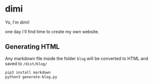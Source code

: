 # dimi

Yo, I'm dimi!

one day i'll find time to create my own website.

## Generating HTML

Any markdown file inside the folder `blog` will be converted to HTML and saved to `/dist/blog/`

```bash
pip3 install markdown
python3 generate-blog.py
````
